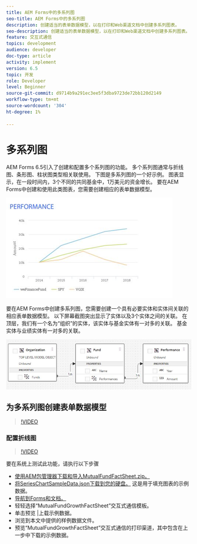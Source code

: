 ```yaml
---
title: AEM Forms中的多系列图
seo-title: AEM Forms中的多系列图
description: 创建适当的表单数据模型，以在打印和Web渠道文档中创建多系列图表。
seo-description: 创建适当的表单数据模型，以在打印和Web渠道文档中创建多系列图表。
feature: 交互式通信
topics: development
audience: developer
doc-type: article
activity: implement
version: 6.5
topic: 开发
role: Developer
level: Beginner
source-git-commit: d9714b9a291ec3ee5f3dba9723de72bb120d2149
workflow-type: tm+mt
source-wordcount: '304'
ht-degree: 1%

---
```



# 多系列图

AEM Forms 6.5引入了创建和配置多个系列图的功能。 多个系列图通常与折线图、条形图、柱状图类型相关联使用。 下图是多系列图的一个好示例。 图表显示，在一段时间内，3个不同的共同基金中，1万美元的资金增长。 要在AEM Forms中创建和使用此类图表，您需要创建相应的表单数据模型。

![多序列](assets/seriescharts.jfif)

要在AEM Forms中创建多系列图，您需要创建一个具有必要实体和实体间关联的相应表单数据模型。 以下屏幕截图突出显示了实体以及3个实体之间的关联。 在顶层，我们有一个名为“组织”的实体，该实体与基金实体有一对多的关联。 基金实体与业绩实体有一对多的关联。

![formdatamodel](assets/formdatamodel.jfif)


## 为多系列图创建表单数据模型

>[!VIDEO](https://video.tv.adobe.com/v/26352/quality=9)


### 配置折线图

>[!VIDEO](https://video.tv.adobe.com/v/26353?quality=9&learn=on)


要在系统上测试此功能，请执行以下步骤

* [使用AEM包管理器下载和导入MutualFundFactSheet.zip。](assets/mutualfundfactsheet.zip)
* [将SeriesChartSampleData.json下载到您的硬盘。](assets/serieschartsampledata.json) 这是用于填充图表的示例数据。
* [导航到Forms和文档。](https://helpx.adobe.com/aem/forms.html/content/dam/formsanddocuments.html)
* 轻轻选择“MutualFundGrowthFactSheet”交互式通信模板。
* 单击预览 |上载示例数据。
* 浏览到本文中提供的样例数据文件。
* 预览“MutualFundGrowthFactSheet”交互式通信的打印渠道，其中包含在上一步中下载的示例数据。
